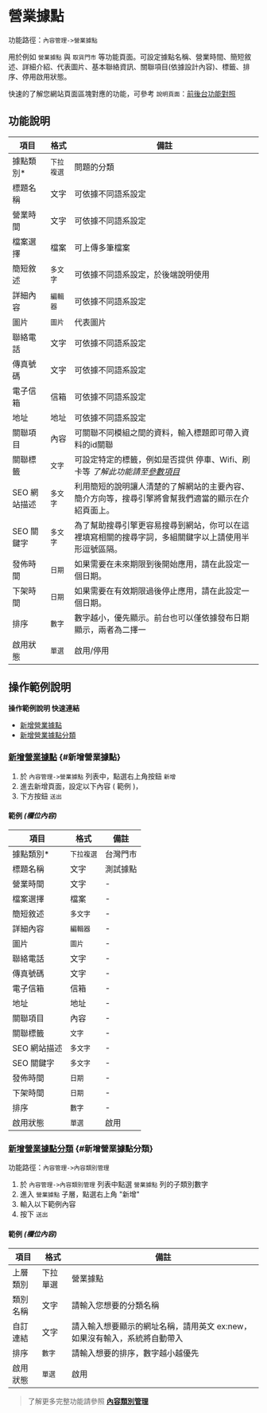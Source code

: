 # 營業據點

功能路徑：`內容管理->營業據點`

用於例如 `營業據點` 與 `取貨門市` 等功能頁面。可設定據點名稱、營業時間、簡短敘述、詳細介紹、代表圖片、基本聯絡資訊、關聯項目(依據設計內容)、標籤、排序、停用啟用狀態。

快速的了解您網站頁面區塊對應的功能，可參考 `說明頁面`：[前後台功能對照](/guide/mapping)

## 功能說明

| 項目 | 格式 | 備註 |
| --- | --- | --- |
| 據點類別* | `下拉複選` | 問題的分類 |
| 標題名稱 | 文字 | 可依據不同語系設定 |
| 營業時間 | 文字 | 可依據不同語系設定 |
| 檔案選擇 | 檔案 | 可上傳多筆檔案 |
| 簡短敘述 | `多文字` | 可依據不同語系設定，於後端說明使用 |
| 詳細內容 | `編輯器` | 可依據不同語系設定 |
| 圖片 | `圖片` | 代表圖片 |
| 聯絡電話 | 文字 | 可依據不同語系設定 |
| 傳真號碼 | 文字 | 可依據不同語系設定 |
| 電子信箱 | 信箱 | 可依據不同語系設定 |
| 地址 | 地址 | 可依據不同語系設定 |
| 關聯項目 | 內容 | 可關聯不同模組之間的資料，輸入標題即可帶入資料的id關聯 |
| 關聯標籤 | `文字` | 可設定特定的標籤，例如是否提供 停車、Wifi、刷卡等 *了解此功能請至[參數項目](/guide/site-parameter-item)* |
| SEO 網站描述 | `多文字` | 利用簡短的說明讓人清楚的了解網站的主要內容、簡介方向等，搜尋引擎將會幫我們適當的顯示在介紹頁面上。 |
| SEO 關鍵字 | `多文字` | 為了幫助搜尋引擎更容易搜尋到網站，你可以在這裡填寫相關的搜尋字詞，多組關鍵字以上請使用半形逗號區隔。 |
| 發佈時間 | `日期` | 如果需要在未來期限到後開始應用，請在此設定一個日期。 |
| 下架時間 | `日期` | 如果需要在有效期限過後停止應用，請在此設定一個日期。 |
| 排序 | `數字` | 數字越小，優先顯示。前台也可以僅依據發布日期顯示，兩者為二擇一 |
| 啟用狀態 | `單選` | 啟用/停用 |

## 操作範例說明

**操作範例說明 快速連結**

* [新增營業據點](/guide/article-location#新增營業據點)
* [新增營業據點分類](/guide/article-location#新增營業據點分類)

### [新增營業據點](/guide/article-location#新增營業據點) {#新增營業據點}

1. 於 `內容管理->營業據點` 列表中，點選右上角按鈕 `新增`
2. 進去新增頁面，設定以下內容 ( 範例 )，
3. 下方按鈕 `送出`

#### 範例 _(欄位內容)_

| 項目  | 格式 | 備註 |
| --- | --- | --- |
|據點類別* | `下拉複選` | 台灣門市 |
|標題名稱 | 文字 | 測試據點 |
|營業時間 | 文字 | - |
| 檔案選擇 | 檔案 | - |
| 簡短敘述 | `多文字` | - |
| 詳細內容 | `編輯器` | - |
| 圖片 | `圖片` | - |
| 聯絡電話 | 文字 | - |
| 傳真號碼 | 文字 | - |
| 電子信箱 | 信箱 | - |
| 地址 | 地址 | - |
| 關聯項目 | 內容 | - |
| 關聯標籤 | `文字` | - |
| SEO 網站描述 | `多文字` | - |
| SEO 關鍵字 | `多文字` | - |
| 發佈時間 | `日期` | - |
| 下架時間 | `日期` | - |
| 排序 | `數字` | - |
| 啟用狀態 | `單選` | 啟用 |

### [新增營業據點分類](/guide/article-location#新增營業據點分類) {#新增營業據點分類}

功能路徑：`內容管理->內容類別管理`

1. 於 `內容管理->內容類別管理` 列表中點選 `營業據點` 列的子類別數字
2. 進入 `營業據點` 子層，點選右上角 "新增"
3. 輸入以下範例內容
4. 按下 `送出`

#### 範例 _(欄位內容)_

| 項目  | 格式 | 備註 |
| --- | --- | --- |
| 上層類別 | 下拉單選 | 營業據點 |
| 類別名稱 | 文字 | 請輸入您想要的分類名稱 |
| 自訂連結 | 文字 | 請入輸入想要顯示的網址名稱，請用英文 ex:new，如果沒有輸入，系統將自動帶入 |
| 排序 | `數字` | 請輸入想要的排序，數字越小越優先 |
| 啟用狀態 | `單選` | 啟用

> 了解更多完整功能請參照 **[內容類別管理](/guide/article-category)**
